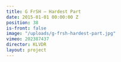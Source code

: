 ```yaml
---
title: G FrSH — Hardest Part
date: 2015-01-01 00:00:00 Z
position: 38
is-front: false
image: "/uploads/g-frsh-hardest-part.jpg"
vimeo: 202387437
director: KLVDR
layout: project
---
```


